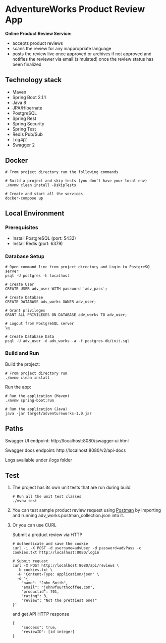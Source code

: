 # AdventureWorks Product Review App
**Online Product Review Service:**
 - accepts product reviews
 - scans the review for any inappropriate language
 - posts the review live once approved or archives if not approved and notifies the reviewer via email (simulated) once
 the review status has been finalized

## Technology stack
 - Maven
 - Spring Boot 2.1.1
 - Java 8
 - JPA/Hibernate
 - PostgreSQL
 - Spring Rest
 - Spring Security
 - Spring Test
 - Redis Pub/Sub 
 - Log4j2
 - Swagger 2
 
## Docker
```
# From project directory run the following commands

# Build a project and skip tests (you don't have your local env)
./mvnw clean install -DskipTests

# Create and start all the services
docker-compose up
```

## Local Environment
### Prerequisites
 - Install PostgreSQL (port: 5432)
 - Install Redis (port: 6379)
 
### Database Setup
```
# Open command line from project directory and Login to PostgreSQL server
psql -U postgres -h localhost

# Create User
CREATE USER adv_user WITH password 'adv_pass';

# Create Database
CREATE DATABASE adv_works OWNER adv_user;

# Grant privileges
GRANT ALL PRIVILEGES ON DATABASE adv_works TO adv_user;

# Logout from PostgreSQL server
\q

# Create Database Data
psql -U adv_user -d adv_works -a -f postgres-db/init.sql
```

### Build and Run
Build the project:
```
# From project directory run
./mvnw clean install
 ```

Run the app:
```
# Run the application (Maven)
./mvnw spring-boot:run

# Run the application (Java)
java -jar target/adventureworks-1.0.jar
```

## Paths
Swagger UI endpoint: http://localhost:8080/swagger-ui.html

Swagger docs endpoint: http://localhost:8080/v2/api-docs

Logs available under /logs folder

## Test
1. The project has its own unit tests that are run during build
	```
	# Run all the unit test classes
	./mvnw test
	 ```

2. You can test sample product review request using [Postman](https://www.getpostman.com/) by importing and running adv_works.postman_collection.json into it.

3. Or you can use CURL

	Submit a product review via HTTP
	```
	# Authenticate and save the cookie
	curl -i -X POST -d username=advUser -d password=advPass -c cookies.txt http://localhost:8080/login

	# Submit request
	curl -X POST http://localhost:8080/api/reviews \
	  -b cookies.txt \
	  -H 'Content-Type: application/json' \  
	  -d '{
		"name": "John Smith",
		"email": "john@fourthcoffee.com",
		"productid": 701,
		"rating": 3,
		"review": "Not the prettiest one!"
	}'
	```
	and get API HTTP response
	```
	{
		"success": true,
		"reviewID": [id integer]
	}
	```